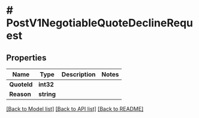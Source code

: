 # # PostV1NegotiableQuoteDeclineRequest


## Properties 


Name | Type | Description | Notes
------------ | ------------- | ------------- | -------------
**QuoteId**| **int32** |   |
**Reason**| **string** |   |


[[Back to Model list]](../../README.md#models) [[Back to API list]](../../README.md#endpoints) [[Back to README]](../../README.md)

